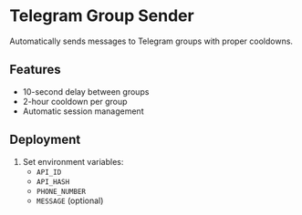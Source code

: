 # Telegram Group Sender

Automatically sends messages to Telegram groups with proper cooldowns.

## Features
- 10-second delay between groups
- 2-hour cooldown per group
- Automatic session management

## Deployment
1. Set environment variables:
   - `API_ID`
   - `API_HASH` 
   - `PHONE_NUMBER`
   - `MESSAGE` (optional)